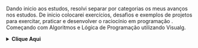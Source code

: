 Dando inicio aos estudos, resolvi separar por categorias os meus avanços nos estudos. De inicio colocarei exercícios, desafios e exemplos de projetos para exercitar, praticar e desenvolver o raciocínio em programação . Começando com Algoritmos e Lógica de Programação utilizando Visualg.


<!-- Algoritmos e Lógica de Programação -->
<details>
    <summary><strong>Clique Aqui </strong></summary>
    <br />
    <div align="left">
        <!-- Introdução a Programação  -->
        <table border=1>
            <tr>
                <th colspan="4">Imersão com Visualg</th>
            </tr>
            <tr>
                <th colspan="4"></th>
            </tr>
            <tr>
                <th>Etapa</th>
                <th>Desafio</th>
                <th>Solução</th>
                <th>Status</th>
            </tr>
            <tr>
                <td align="center">1</td>
                <td>Olá mundo!</td>
                <td><a href="https://github.com/lucas8calderon/Algoritmos_Logica_Programacao/blob/main/Visualg/ola_mundo.ALG">Código</a></td>
                <td align="center">✅</td>
            </tr>
            <tr>
                <td align="center">2</td>
                <td>Subtração</td>
                <td><a href="https://github.com/lucas8calderon/Algoritmos_Logica_Programacao/blob/main/Visualg/SUBTRACAO.ALG">Código</a></td>
                <td align="center">✅</td>
            </tr>
            <tr>
                <td align="center">3</td>
                <td>Soma</td>
                <td><a href="https://github.com/lucas8calderon/Kotlin/blob/main/pasta1/soma.md">Código</a></td>
                <td align="center">✅</td>
            </tr>
            <tr>
                <td align="center">4</td>
                <td>Multiplicação</td>
                <td><a href="https://github.com/lucas8calderon/Algoritmos_Logica_Programacao/blob/main/Visualg/MULTIPLICACAO.ALG">Código</a></td>
                <td align="center">✅</td>
            </tr>
            <tr>
                <td align="center">5</td>
                <td>Divisão</td>
                <td><a href="https://github.com/lucas8calderon/Algoritmos_Logica_Programacao/blob/main/Visualg/DIVISAO.ALG">Código</a></td>
                <td align="center">✅</td>
            </tr>
            <tr>
                <td align="center">6</td>
                <td>Média Ponderada</td>
                <td><a href="https://github.com/lucas8calderon/Algoritmos_Logica_Programacao/blob/main/Visualg/MEDIA_PONDERADA.ALG">Código</a></td>
                <td align="center">✅</td>
            </tr>
            <tr>
                <td align="center">7</td>
                <td>Inverter Nomes</td>
                <td><a href="https://github.com/lucas8calderon/Algoritmos_Logica_Programacao/blob/main/Visualg/INVERTENOME.ALG">Código</a></td>
                <td align="center">✅</td>
            </tr>
            <tr>
                <td align="center">8</td>
                <td>Times</td>
                <td><a href="https://github.com/lucas8calderon/Algoritmos_Logica_Programacao/blob/main/Visualg/TIMES.ALG">Código</a></td>
                <td align="center">✅</td>
            </tr>
            <tr>
                <td align="center">9</td>
                <td>Jogo da Velha</td>
                <td><a href="https://github.com/lucas8calderon/Algoritmos_Logica_Programacao/blob/main/Visualg/jogo_velha.ALG">Código</a></td>
                <td align="center">✅</td>
            </tr>
            <tr>
                <td align="center">10</td>
                <td>Calendario</td>
                <td><a href="https://github.com/lucas8calderon/Algoritmos_Logica_Programacao/blob/main/Visualg/CALENDARIO.ALG">Código</a></td>
                <td align="center">✅</td>
            </tr>
                </table>
        <!-- Introdução a Programação com .NET -->
        <!-- Desenvolvendo Algoritmos com C# -->
        <table border=1>
            <tr>
                <th colspan="4">Estrutura Condicional</th>
            </tr>
            <tr>
                <th colspan="4"></th>
            </tr>
            <tr>
                <th>Etapa</th>
                <th>Desafio</th>
                <th>Solução</th>
                <th>Status</th>
            </tr>
            <tr>
                <td align="center">1</td>
                <td>Notas</td>
                <td><a href="https://github.com/lucas8calderon/Algoritmos_Logica_Programacao/blob/main/Estrutura%20Condicional/NOTAS.ALG">Código</a></td>
                <td align="center">✅</td>
            </tr>
            <tr>
                <td align="center">2</td>
                <td>Aumento Salario</td>
                <td><a href="https://github.com/lucas8calderon/Algoritmos_Logica_Programacao/blob/main/Estrutura%20Condicional/AUMENTO.ALG">Código</a></td>
                <td align="center">✅</td>
            </tr>
            <tr>
                <td align="center">3</td>
                <td>Quadrante</td>
                <td><a href="https://github.com/lucas8calderon/Algoritmos_Logica_Programacao/blob/main/Estrutura%20Condicional/COORDENADAS.ALG">Código</a></td>
                <td align="center">✅</td>
            </tr>
            <tr>
                     <td align="center">4</td>
                <td>Glicose</td>
                <td><a href="https://github.com/lucas8calderon/Algoritmos_Logica_Programacao/blob/main/Estrutura%20Condicional/GLICOSE.ALG">Código</a></td>
                <td align="center">✅</td>
              </tr>
            <tr>
                <td align="center">5</td>
                <td>Multiplos</td>
                <td><a href="https://github.com/lucas8calderon/Algoritmos_Logica_Programacao/blob/main/Estrutura%20Condicional/MULTIPLOS.ALG">Código</a></td>
                <td align="center">✅</td>
            </tr>
            <tr>
                <td align="center">6</td>
                <td>Menor de Tres</td>
                <td><a href="https://github.com/lucas8calderon/Algoritmos_Logica_Programacao/blob/main/Estrutura%20Condicional/MENOR_DE_TRES.ALG">Código</a></td>
                <td align="center">✅</td>
            </tr>
            <tr>
                <td align="center">7</td>
                <td>Operadora</td>
                <td><a href="https://github.com/lucas8calderon/Algoritmos_Logica_Programacao/blob/main/Estrutura%20Condicional/OPERADORA.ALG">Código</a></td>
                <td align="center">✅</td>
            </tr>
            <tr>
                <td align="center">8</td>
                <td>Tempo de Jogo</td>
                <td><a href="https://github.com/lucas8calderon/Algoritmos_Logica_Programacao/blob/main/Estrutura%20Condicional/DURACAO.ALG">Código</a></td>
                <td align="center">✅</td>
            </tr>
            <tr>
                <td align="center">9</td>
                <td>Troco</td>
                <td><a href="https://github.com/lucas8calderon/Algoritmos_Logica_Programacao/blob/main/Estrutura%20Condicional/TROCO_VERIFICADO.ALG">Código</a></td>
                <td align="center">✅</td>
            </tr>
            <tr>
                <td align="center">10</td>
                <td>Temperatura</td>
                <td><a href="https://github.com/lucas8calderon/Algoritmos_Logica_Programacao/blob/main/Estrutura%20Condicional/TEMPERATURA.ALG">Código</a></td>
                <td align="center">✅</td>
                  </tr>
                </table>
        <!-- Introdução a Programação com .NET -->
        <!-- Desenvolvendo Algoritmos com C# -->
        <table border=1>
            <tr>
                <th colspan="4">Estrutura Sequencial</th>
            </tr>
            <tr>
                <th colspan="4"></th>
            </tr>
            <tr>
                <th>Etapa</th>
                <th>Desafio</th>
                <th>Solução</th>
                <th>Status</th>
            </tr>
            <tr>
                <td align="center">1</td>
                <td>Calcular o Circulo</td>
                <td><a href="https://github.com/lucas8calderon/Algoritmos_Logica_Programacao/blob/main/Estrutura%20Sequencial/CIRCULO.ALG">Código</a></td>
                <td align="center">✅</td>
            </tr>
            <tr>
                <td align="center">2</td>
                <td>Combustivel</td>
                <td><a href="https://github.com/lucas8calderon/Algoritmos_Logica_Programacao/blob/main/Estrutura%20Sequencial/COMBUSTIVEL.ALG">Código</a></td>
                <td align="center">✅</td>
            </tr>
            <tr>
                <td align="center">3</td>
                <td>Duração</td>
                <td><a href="https://github.com/lucas8calderon/Algoritmos_Logica_Programacao/blob/main/Estrutura%20Sequencial/DURACAO.ALG">Código</a></td>
                <td align="center">✅</td>
            </tr>
            <tr>
                     <td align="center">4</td>
                <td>Media de Idades</td>
                <td><a href="https://github.com/lucas8calderon/Algoritmos_Logica_Programacao/blob/main/Estrutura%20Sequencial/MEDIA_PONDERADA.ALG">Código</a></td>
                <td align="center">✅</td>
              </tr>
            <tr>
                <td align="center">5</td>
                <td>Medidas</td>
                <td><a href="https://github.com/lucas8calderon/Algoritmos_Logica_Programacao/blob/main/Estrutura%20Sequencial/MEDIDAS.ALG">Código</a></td>
                <td align="center">✅</td>
            </tr>
            <tr>
                <td align="center">6</td>
                <td>Pagamento</td>
                <td><a href="https://github.com/lucas8calderon/Algoritmos_Logica_Programacao/blob/main/Estrutura%20Sequencial/PAGAMENTO.ALG">Código</a></td>
                <td align="center">✅</td>
            </tr>
            <tr>
                <td align="center">7</td>
                <td>Retangulo</td>
                <td><a href="https://github.com/lucas8calderon/Algoritmos_Logica_Programacao/blob/main/Estrutura%20Sequencial/RETANGULO.ALG">Código</a></td>
                <td align="center">✅</td>
            </tr>
            <tr>
                <td align="center">8</td>
                <td>Soma</td>
                <td><a href="https://github.com/lucas8calderon/Algoritmos_Logica_Programacao/blob/main/Estrutura%20Sequencial/SOMA.ALG">Código</a></td>
                <td align="center">✅</td>
            </tr>
            <tr>
                <td align="center">9</td>
                <td>Terreno</td>
                <td><a href="https://github.com/lucas8calderon/Algoritmos_Logica_Programacao/blob/main/Estrutura%20Sequencial/TERRENO.ALG">Código</a></td>
                <td align="center">✅</td>
            </tr>
            <tr>
                <td align="center">10</td>
                <td>Troco</td>
                <td><a href="https://github.com/lucas8calderon/Algoritmos_Logica_Programacao/blob/main/Estrutura%20Sequencial/TROCO.ALG">Código</a></td>
                <td align="center">✅</td>
                      </tr>
                </table>
        <!-- Introdução a Programação com .NET -->
        <!-- Desenvolvendo Algoritmos com C# -->
        <table border=1>
            <tr>
                <th colspan="4">Estruturas Repetitivas</th>
            </tr>
            <tr>
                <th colspan="4"></th>
            </tr>
            <tr>
                <th>Etapa</th>
                <th>Desafio</th>
                <th>Solução</th>
                <th>Status</th>
            </tr>
            <tr>
                <td align="center">1</td>
                <td>Crescente</td>
                <td><a href="https://github.com/lucas8calderon/Algoritmos_Logica_Programacao/blob/main/Estrutura%20Repetitivas/CRESCENTE_DECRESCENTE.ALG">Código</a></td>
                <td align="center">✅</td>
            </tr>
            <tr>
                <td align="center">2</td>
                <td>Tabuada</td>
                <td><a href="https://github.com/lucas8calderon/Algoritmos_Logica_Programacao/blob/main/Estrutura%20Repetitivas/TABUADA.ALG">Código</a></td>
                <td align="center">✅</td>
            </tr>
            <tr>
                <td align="center">3</td>
                <td>Senha Fixa</td>
                <td><a href="https://github.com/lucas8calderon/Algoritmos_Logica_Programacao/blob/main/Estrutura%20Repetitivas/SENHA_FIXA.ALG">Código</a></td>
                <td align="center">✅</td>
            </tr>
            <tr>
                     <td align="center">4</td>
                <td>Teste Enquanto</td>
                <td><a href="https://github.com/lucas8calderon/Algoritmos_Logica_Programacao/blob/main/Estrutura%20Repetitivas/TESTE_ENQUANTO.ALG/">Código</a></td>
                <td align="center">✅</td>
              </tr>
            <tr>
                <td align="center">5</td>
                <td>Número Par</td>
                <td><a href="https://github.com/lucas8calderon/Algoritmos_Logica_Programacao/blob/main/Estrutura%20Repetitivas/SOMA_IMPARES.ALG">Código</a></td>
                <td align="center">✅</td>
            </tr>
            <tr>
                <td align="center">6</td>
                <td>Notas</td>
                <td><a href="https://github.com/lucas8calderon/Algoritmos_Logica_Programacao/blob/main/Estrutura%20Repetitivas/VALIDACAO_DE_NOTA.ALG">Código</a></td>
                <td align="center">✅</td>
            </tr>
            <tr>
                <td align="center">7</td>
                <td>Reptia Até</td>
                <td><a href="https://github.com/lucas8calderon/Algoritmos_Logica_Programacao/blob/main/Estrutura%20Repetitivas/REPITA_ATE.ALG">Código</a></td>
                <td align="center">✅</td>
            </tr>
            <tr>
                <td align="center">8</td>
                <td>Divisão</td>
                <td><a href="https://lucas8calderon.github.io/Portfolio/">Código</a></td>
                <td align="center">✅</td>
            </tr>
            <tr>
                <td align="center">9</td>
                <td>Fatorial</td>
                <td><a href="https://lucas8calderon.github.io/Portfolio/">Código</a></td>
                <td align="center">✅</td>
            </tr>
            <tr>
                <td align="center">10</td>
                <td>Experiencias</td>
                <td><a href="https://lucas8calderon.github.io/Portfolio/">Código</a></td>
                <td align="center">✅</td>
                
                
